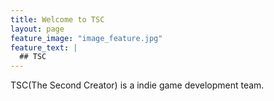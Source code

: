 ```yaml
---
title: Welcome to TSC
layout: page
feature_image: "image_feature.jpg"
feature_text: |
  ## TSC
---
```


TSC(The Second Creator) is a indie game development team.
